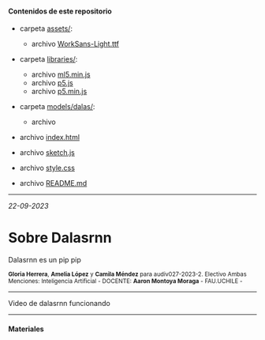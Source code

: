 #### Contenidos de este repositorio

* carpeta [assets/](assets/):
   * archivo [WorkSans-Light.ttf](WorkSans-Light.ttf)
 
* carpeta [libraries/](libraries/):
   * archivo [ml5.min.js](ml5.min.js)
   * archivo [p5.js](p5.js)
   * archivo [p5.min.js](p5.min.js)
* carpeta [models/dalas/](models/dalas/):
   * archivo
* archivo [index.html](index.html)
* archivo [sketch.js](sketch.js)
* archivo [style.css](style.css)
* archivo [README.md](README.md)

____


_22-09-2023_

# Sobre Dalasrnn

Dalasrnn es un pip pip

<sub> **Gloria Herrera**, **Amelia López** y **Camila Méndez** para audiv027-2023-2. Electivo Ambas Menciones: Inteligencia Artificial - DOCENTE: **Aaron Montoya Moraga** - FAU.UCHILE -  </sub>

____

Video de dalasrnn funcionando

____

#### Materiales

